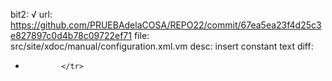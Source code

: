 bit2: √
url: https://github.com/PRUEBAdelaCOSA/REPO22/commit/67ea5ea23f4d25c3e827897c0d4b78c09722ef71
file: src/site/xdoc/manual/configuration.xml.vm
desc: insert constant text
diff: 
+             </tr>
